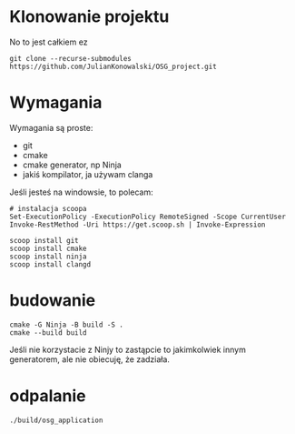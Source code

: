 # Klonowanie projektu
No to jest całkiem ez
```
git clone --recurse-submodules https://github.com/JulianKonowalski/OSG_project.git
```

# Wymagania
Wymagania są proste:
* git
* cmake
* cmake generator, np Ninja
* jakiś kompilator, ja używam clanga

Jeśli jesteś na windowsie, to polecam:
```
# instalacja scoopa
Set-ExecutionPolicy -ExecutionPolicy RemoteSigned -Scope CurrentUser
Invoke-RestMethod -Uri https://get.scoop.sh | Invoke-Expression

scoop install git
scoop install cmake
scoop install ninja
scoop install clangd
```

# budowanie
```
cmake -G Ninja -B build -S .
cmake --build build
```

Jeśli nie korzystacie z Ninjy to zastąpcie to jakimkolwiek innym generatorem, ale nie obiecuję, że
zadziała.

# odpalanie
```
./build/osg_application
```
